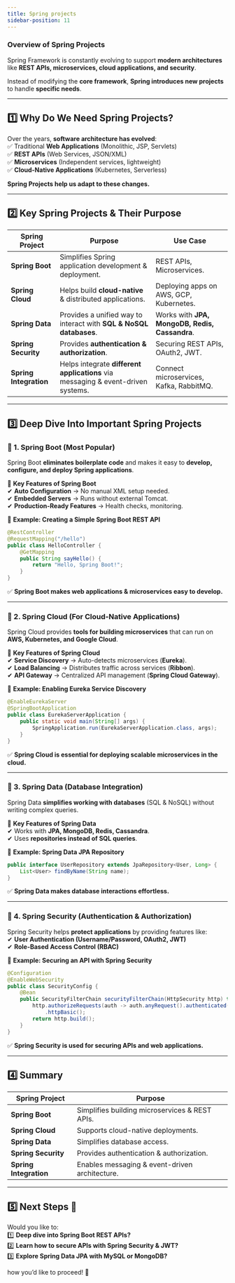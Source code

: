 ```yaml
---
title: Spring projects
sidebar-position: 11
---
```


### **Overview of Spring Projects**

Spring Framework is constantly evolving to support **modern architectures** like
**REST APIs, microservices, cloud applications, and security**.

Instead of modifying the **core framework**, **Spring introduces new projects**
to handle **specific needs**.

---

## **1️⃣ Why Do We Need Spring Projects?**

Over the years, **software architecture has evolved**:  
✅ Traditional **Web Applications** (Monolithic, JSP, Servlets)  
✅ **REST APIs** (Web Services, JSON/XML)  
✅ **Microservices** (Independent services, lightweight)  
✅ **Cloud-Native Applications** (Kubernetes, Serverless)

**Spring Projects help us adapt to these changes.**

---

## **2️⃣ Key Spring Projects & Their Purpose**

| **Spring Project**     | **Purpose**                                                                      | **Use Case**                                   |
| ---------------------- | -------------------------------------------------------------------------------- | ---------------------------------------------- |
| **Spring Boot**        | Simplifies Spring application development & deployment.                          | REST APIs, Microservices.                      |
| **Spring Cloud**       | Helps build **cloud-native** & distributed applications.                         | Deploying apps on AWS, GCP, Kubernetes.        |
| **Spring Data**        | Provides a unified way to interact with **SQL & NoSQL databases**.               | Works with **JPA, MongoDB, Redis, Cassandra**. |
| **Spring Security**    | Provides **authentication & authorization**.                                     | Securing REST APIs, OAuth2, JWT.               |
| **Spring Integration** | Helps integrate **different applications** via messaging & event-driven systems. | Connect microservices, Kafka, RabbitMQ.        |

---

## **3️⃣ Deep Dive Into Important Spring Projects**

### **🔹 1. Spring Boot (Most Popular)**

Spring Boot **eliminates boilerplate code** and makes it easy to **develop,
configure, and deploy Spring applications**.

📌 **Key Features of Spring Boot**  
✔ **Auto Configuration** → No manual XML setup needed.  
✔ **Embedded Servers** → Runs without external Tomcat.  
✔ **Production-Ready Features** → Health checks, monitoring.

📌 **Example: Creating a Simple Spring Boot REST API**

```java
@RestController
@RequestMapping("/hello")
public class HelloController {
    @GetMapping
    public String sayHello() {
        return "Hello, Spring Boot!";
    }
}
```

✅ **Spring Boot makes web applications & microservices easy to develop.**

---

### **🔹 2. Spring Cloud (For Cloud-Native Applications)**

Spring Cloud provides **tools for building microservices** that can run on
**AWS, Kubernetes, and Google Cloud**.

📌 **Key Features of Spring Cloud**  
✔ **Service Discovery** → Auto-detects microservices (**Eureka**).  
✔ **Load Balancing** → Distributes traffic across services (**Ribbon**).  
✔ **API Gateway** → Centralized API management (**Spring Cloud Gateway**).

📌 **Example: Enabling Eureka Service Discovery**

```java
@EnableEurekaServer
@SpringBootApplication
public class EurekaServerApplication {
    public static void main(String[] args) {
        SpringApplication.run(EurekaServerApplication.class, args);
    }
}
```

✅ **Spring Cloud is essential for deploying scalable microservices in the
cloud.**

---

### **🔹 3. Spring Data (Database Integration)**

Spring Data **simplifies working with databases** (SQL & NoSQL) without writing
complex queries.

📌 **Key Features of Spring Data**  
✔ Works with **JPA, MongoDB, Redis, Cassandra**.  
✔ Uses **repositories instead of SQL queries**.

📌 **Example: Spring Data JPA Repository**

```java
public interface UserRepository extends JpaRepository<User, Long> {
    List<User> findByName(String name);
}
```

✅ **Spring Data makes database interactions effortless.**

---

### **🔹 4. Spring Security (Authentication & Authorization)**

Spring Security helps **protect applications** by providing features like:  
✔ **User Authentication (Username/Password, OAuth2, JWT)**  
✔ **Role-Based Access Control (RBAC)**

📌 **Example: Securing an API with Spring Security**

```java
@Configuration
@EnableWebSecurity
public class SecurityConfig {
    @Bean
    public SecurityFilterChain securityFilterChain(HttpSecurity http) throws Exception {
        http.authorizeRequests(auth -> auth.anyRequest().authenticated())
            .httpBasic();
        return http.build();
    }
}
```

✅ **Spring Security is used for securing APIs and web applications.**

---

## **4️⃣ Summary**

| **Spring Project**     | **Purpose**                                    |
| ---------------------- | ---------------------------------------------- |
| **Spring Boot**        | Simplifies building microservices & REST APIs. |
| **Spring Cloud**       | Supports cloud-native deployments.             |
| **Spring Data**        | Simplifies database access.                    |
| **Spring Security**    | Provides authentication & authorization.       |
| **Spring Integration** | Enables messaging & event-driven architecture. |

---

## **5️⃣ Next Steps 🚀**

Would you like to:  
1️⃣ **Deep dive into Spring Boot REST APIs?**  
2️⃣ **Learn how to secure APIs with Spring Security & JWT?**  
3️⃣ **Explore Spring Data JPA with MySQL or MongoDB?**

how you’d like to proceed! 🚀
